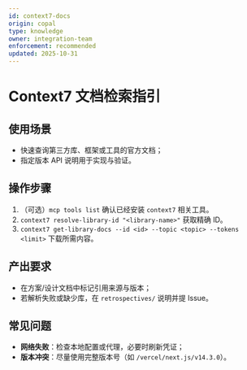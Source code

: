 ```yaml
---
id: context7-docs
origin: copal
type: knowledge
owner: integration-team
enforcement: recommended
updated: 2025-10-31
---
```


# Context7 文档检索指引

## 使用场景

- 快速查询第三方库、框架或工具的官方文档；
- 指定版本 API 说明用于实现与验证。

## 操作步骤

1. （可选）`mcp tools list` 确认已经安装 `context7` 相关工具。
2. `context7 resolve-library-id "<library-name>"` 获取精确 ID。
3. `context7 get-library-docs --id <id> --topic <topic> --tokens <limit>` 下载所需内容。

## 产出要求

- 在方案/设计文档中标记引用来源与版本；
- 若解析失败或缺少库，在 `retrospectives/` 说明并提 Issue。

## 常见问题

- **网络失败**：检查本地配置或代理，必要时刷新凭证；
- **版本冲突**：尽量使用完整版本号（如 `/vercel/next.js/v14.3.0`）。

